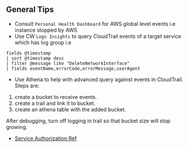 ## General Tips

- Consult `Personal Health Dashboard` for AWS global level events i.e instance stopped by AWS
- Use CW `Logs Insights` to query CloudTrail events of a target service which has log group
i.e

```
fields @timestamp
| sort @timestamp desc
| filter @message like "DeleteNetworkInterface"
| fields eventName,errorCode,errorMessage,userAgent
```
- Use Athena to help with advanced query against events in CloudTrail. Steps are:
1. create a bucket to receive events.
2. create a trail and link it to bucket.
3. create an athena table with the added bucket.

After debugging, turn off logging in trail so that bucket size will stop growing.

- [Service Authorization Ref](https://docs.aws.amazon.com/service-authorization/latest/reference/list_identityandaccessmanagement.html)
